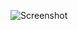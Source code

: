 ![Screenshot](https://raw.githubusercontent.com/Cryakl/Ultimate-RAT-Collection/refs/heads/main/Illusion/Screenshot.png)
